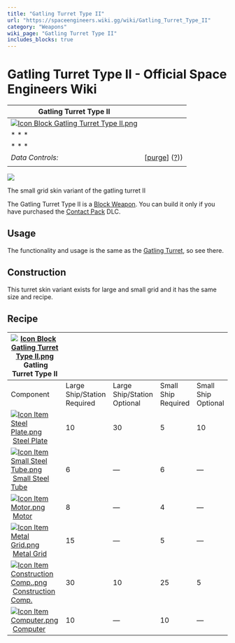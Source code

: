```yaml
---
title: "Gatling Turret Type II"
url: "https://spaceengineers.wiki.gg/wiki/Gatling_Turret_Type_II"
category: "Weapons"
wiki_page: "Gatling Turret Type II"
includes_blocks: true
---
```


# Gatling Turret Type II - Official Space Engineers Wiki

| Gatling Turret Type II |     |
| --- | --- |
| [![Icon Block Gatling Turret Type II.png](https://spaceengineers.wiki.gg/images/1/1b/Icon_Block_Gatling_Turret_Type_II.png?d57a23)](https://spaceengineers.wiki.gg/wiki/File:Icon_Block_Gatling_Turret_Type_II.png) |     |
| * * * |     |
| * * * |     |
| _Data Controls:_ | \[[purge](https://spaceengineers.wiki.gg/wiki/Gatling_Turret_Type_II?action=purge)\] ([?](https://spaceengineers.wiki.gg/wiki/Template:Info_Block))) |
|     |     |

[![](https://spaceengineers.wiki.gg/images/a/a4/Icon_Block_Gatling_Turret_Type_II_Small_Grid.png?885283)](https://spaceengineers.wiki.gg/wiki/File:Icon_Block_Gatling_Turret_Type_II_Small_Grid.png)

The small grid skin variant of the gatling turret II

The Gatling Turret Type II is a [Block Weapon](https://spaceengineers.wiki.gg/wiki/Block_Weapons "Block Weapons"). You can build it only if you have purchased the [Contact Pack](https://spaceengineers.wiki.gg/wiki/Contact_Pack "Contact Pack") DLC.

## Usage

The functionality and usage is the same as the [Gatling Turret](https://spaceengineers.wiki.gg/wiki/Gatling_Turret "Gatling Turret"), so see there.

## Construction

This turret skin variant exists for large and small grid and it has the same size and recipe.

## Recipe

| [![Icon Block Gatling Turret Type II.png](https://spaceengineers.wiki.gg/images/thumb/1/1b/Icon_Block_Gatling_Turret_Type_II.png/21px-Icon_Block_Gatling_Turret_Type_II.png?d57a23)](https://spaceengineers.wiki.gg/wiki/Gatling_Turret_Type_II "Gatling Turret Type II") Gatling Turret Type II |     |     |     |     |
| --- | --- | --- | --- | --- |
| Component | Large Ship/Station  <br>Required | Large Ship/Station  <br>Optional | Small Ship  <br>Required | Small Ship  <br>Optional |
| [![Icon Item Steel Plate.png](https://spaceengineers.wiki.gg/images/thumb/4/4c/Icon_Item_Steel_Plate.png/21px-Icon_Item_Steel_Plate.png?437e3a)](https://spaceengineers.wiki.gg/wiki/Steel_Plate "Steel Plate") [Steel Plate](https://spaceengineers.wiki.gg/wiki/Steel_Plate "Steel Plate") | 10  | 30  | 5   | 10  |
| [![Icon Item Small Steel Tube.png](https://spaceengineers.wiki.gg/images/thumb/f/f7/Icon_Item_Small_Steel_Tube.png/21px-Icon_Item_Small_Steel_Tube.png?4fe418)](https://spaceengineers.wiki.gg/wiki/Small_Steel_Tube "Small Steel Tube") [Small Steel Tube](https://spaceengineers.wiki.gg/wiki/Small_Steel_Tube "Small Steel Tube") | 6   | —   | 6   | —   |
| [![Icon Item Motor.png](https://spaceengineers.wiki.gg/images/thumb/2/2c/Icon_Item_Motor.png/21px-Icon_Item_Motor.png?4a2f3f)](https://spaceengineers.wiki.gg/wiki/Motor "Motor") [Motor](https://spaceengineers.wiki.gg/wiki/Motor "Motor") | 8   | —   | 4   | —   |
| [![Icon Item Metal Grid.png](https://spaceengineers.wiki.gg/images/thumb/1/16/Icon_Item_Metal_Grid.png/21px-Icon_Item_Metal_Grid.png?c674cf)](https://spaceengineers.wiki.gg/wiki/Metal_Grid "Metal Grid") [Metal Grid](https://spaceengineers.wiki.gg/wiki/Metal_Grid "Metal Grid") | 15  | —   | 5   | —   |
| [![Icon Item Construction Comp..png](https://spaceengineers.wiki.gg/images/thumb/4/45/Icon_Item_Construction_Comp..png/21px-Icon_Item_Construction_Comp..png?cdc26f)](https://spaceengineers.wiki.gg/wiki/Construction_Comp. "Construction Comp.") [Construction Comp.](https://spaceengineers.wiki.gg/wiki/Construction_Comp. "Construction Comp.") | 30  | 10  | 25  | 5   |
| [![Icon Item Computer.png](https://spaceengineers.wiki.gg/images/thumb/7/72/Icon_Item_Computer.png/21px-Icon_Item_Computer.png?65c1a4)](https://spaceengineers.wiki.gg/wiki/Computer "Computer") [Computer](https://spaceengineers.wiki.gg/wiki/Computer "Computer") | 10  | —   | 10  | —   |